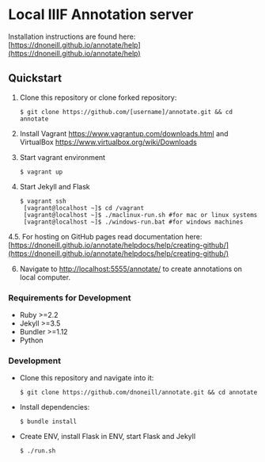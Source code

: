 # Local IIIF Annotation server

Installation instructions are found here: [https://dnoneill.github.io/annotate/help](https://dnoneill.github.io/annotate/help)

## Quickstart

1. Clone this repository or clone forked repository:

	`$ git clone https://github.com/[username]/annotate.git && cd annotate`

2. Install Vagrant https://www.vagrantup.com/downloads.html and VirtualBox https://www.virtualbox.org/wiki/Downloads

3. Start vagrant environment

	`$ vagrant up`

4. Start Jekyll and Flask
	```
	$ vagrant ssh
	 [vagrant@localhost ~]$ cd /vagrant
	 [vagrant@localhost ~]$ ./maclinux-run.sh #for mac or linux systems
	 [vagrant@localhost ~]$ ./windows-run.bat #for windows machines
	```
  
4.5. For hosting on GitHub pages read documentation here: [https://dnoneill.github.io/annotate/helpdocs/help/creating-github/](https://dnoneill.github.io/annotate/helpdocs/help/creating-github/)

6. Navigate to [http://localhost:5555/annotate/](http://localhost:5555/annotate/) to create annotations on local computer.


### Requirements for Development
- Ruby >=2.2
- Jekyll >=3.5
- Bundler >=1.12
- Python

### Development
- Clone this repository and navigate into it:

  `$ git clone https://github.com/dnoneill/annotate.git && cd annotate`
- Install dependencies:

  `$ bundle install`
- Create ENV, install Flask in ENV, start Flask and Jekyll

  `$ ./run.sh`
